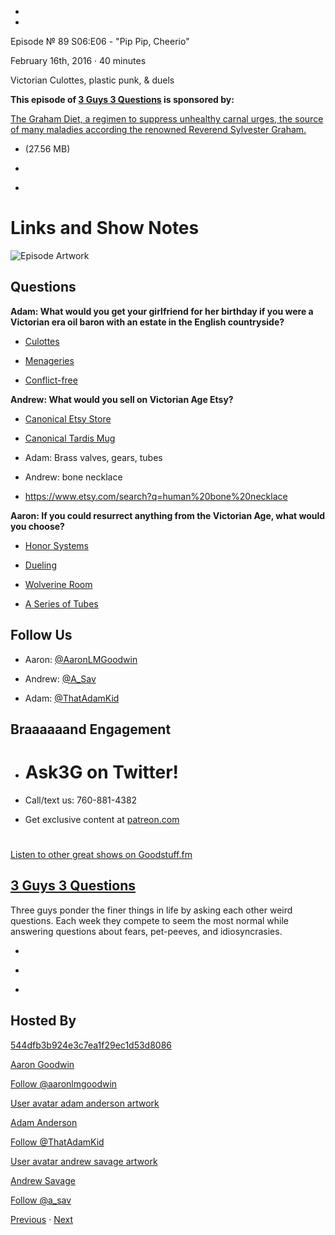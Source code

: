 -

-

Episode № 89 S06:E06 - "Pip Pip, Cheerio"

February 16th, 2016 · 40 minutes

Victorian Culottes, plastic punk, & duels

**This episode of [3 Guys 3 Questions](/3g3q) is sponsored by:**

[The Graham Diet, a regimen to suppress unhealthy carnal urges, the source of many maladies according the renowned Reverend Sylvester Graham.](https://youtu.be/0q_P-565WhU)

- [](http://podcasts-1.feedpress.co/13789/3G3Q%20-%20S06E06.mp3)(27.56 MB)

- [](http://twitter.com/intent/tweet?text=3%20Guys%203%20Questions%20%E2%84%96%2089%20on%20@goodstuff_fm%20-%20http://goodstuff.fm/3g3q/89)

- [](http://www.facebook.com/sharer/sharer.php?u=http://goodstuff.fm/3g3q/89)

# Links and Show Notes

![Episode Artwork](http://l.gdwn.co/1joHe.jpg)

## Questions

**Adam: What would you get your girlfriend for her birthday if you were a Victorian era oil baron with an estate in the English countryside?**

- [Culottes](https://en.wikipedia.org/wiki/Culottes)

- [Menageries](https://en.wikipedia.org/wiki/Menagerie)

- [Conflict-free](http://www.conflictfreesourcing.org/)

**Andrew: What would you sell on Victorian Age Etsy?**

- [Canonical Etsy Store](https://www.etsy.com/market/chamber_pot)

- [Canonical Tardis Mug](http://amzn.com/B00ESHMQ8K)

- Adam: Brass valves, gears, tubes

- Andrew: bone necklace

- <https://www.etsy.com/search?q=human%20bone%20necklace>

**Aaron: If you could resurrect anything from the Victorian Age, what would you choose?**

- [Honor Systems](https://en.wikipedia.org/wiki/Honor_system)

- [Dueling](https://en.wikipedia.org/wiki/Duel)

- [Wolverine Room](http://goodstuff.fm/3g3q/35#t=49:18)

- [A Series of Tubes](http://99percentinvisible.org/episode/episode-61-a-series-of-tubes/)

## Follow Us

- Aaron: [@AaronLMGoodwin](http://twitter.com/aaronlmgoodwin)

- Andrew: [@A_Sav](http://twitter.com/a_sav)

- Adam: [@ThatAdamKid](http://twitter.com/thatadamkid)

## Braaaaaand Engagement

- # Ask3G on Twitter!

- Call/text us: 760-881-4382

- Get exclusive content at [patreon.com](http://www.patreon.com/3g3q)

#

[Listen to other great shows on Goodstuff.fm](http://www.goodstuff.fm)

## [3 Guys 3 Questions](/3g3q)

Three guys ponder the finer things in life by asking each other weird questions. Each week they compete to seem the most normal while answering questions about fears, pet-peeves, and idiosyncrasies.

- [](https://itunes.apple.com/us/podcast/3-guys-3-questions/id914129482)

- [](http://feed.3g3q.co/)

- [](mailto:3guys3questions@gmail.com?cc=sponsorship%40goodstuff.fm&subject=%5BGoodStuff%20FM%5D%20Sponsorship%20Inquiry%20for%203%20Guys%203%20Questions)

## Hosted By

[544dfb3b924e3c7ea1f29ec1d53d8086](/people/aaron-goodwin)[](http://gravatar.com/avatar/544dfb3b924e3c7ea1f29ec1d53d8086.png?s=300&r=pg)

[Aaron Goodwin](/people/aaron-goodwin)

[Follow @aaronlmgoodwin](https://twitter.com/aaronlmgoodwin)

[User avatar adam anderson artwork](/people/adam-anderson)[](https://goodstuffs3.s3.amazonaws.com/uploads/user/avatar/89/user_avatar_adam-anderson_artwork.png)

[Adam Anderson](/people/adam-anderson)

[Follow @ThatAdamKid](https://twitter.com/ThatAdamKid)

[User avatar andrew savage artwork](/people/andrew-savage)[](https://goodstuffs3.s3.amazonaws.com/uploads/user/avatar/95/user_avatar_andrew-savage_artwork.png)

[Andrew Savage](/people/andrew-savage)

[Follow @a_sav](https://twitter.com/a_sav)

[Previous](/3g3q/88) · [Next](/3g3q/90)
